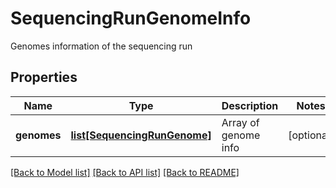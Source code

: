 # SequencingRunGenomeInfo

Genomes information of the sequencing run
## Properties
Name | Type | Description | Notes
------------ | ------------- | ------------- | -------------
**genomes** | [**list[SequencingRunGenome]**](SequencingRunGenome.md) | Array of genome info | [optional] 

[[Back to Model list]](../README.md#documentation-for-models) [[Back to API list]](../README.md#documentation-for-api-endpoints) [[Back to README]](../README.md)


